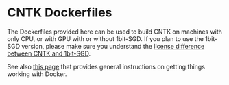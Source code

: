 # CNTK Dockerfiles

The Dockerfiles provided here can be used to build CNTK on machines with only CPU, or with GPU with or without 1bit-SGD.
If you plan to use the 1bit-SGD version, please make sure you understand the 
[license difference between CNTK and 1bit-SGD](https://docs.microsoft.com/en-us/cognitive-toolkit/Enabling-1bit-SGD).

See also [this page](https://docs.microsoft.com/en-us/cognitive-toolkit/CNTK-Docker-Containers) 
that provides general instructions on getting things working with Docker.
